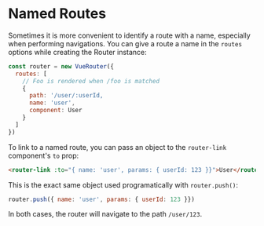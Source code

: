 # Named Routes

Sometimes it is more convenient to identify a route with a name, especially when
performing navigations. You can give a route a name in the `routes` options
while creating the Router instance:

``` js
const router = new VueRouter({
  routes: [
    // Foo is rendered when /foo is matched
    {
      path: '/user/:userId,
      name: 'user',
      component: User
    }
  ]
})
```

To link to a named route, you can pass an object to the `router-link`
component's `to` prop:

``` html
<router-link :to="{ name: 'user', params: { userId: 123 }}">User</router-link>
```

This is the exact same object used programatically with `router.push()`:

``` js
router.push({ name: 'user', params: { userId: 123 }})
```

In both cases, the router will navigate to the path `/user/123`.
